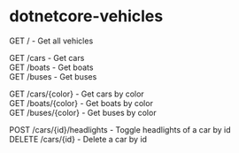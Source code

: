 # dotnetcore-vehicles
GET / - Get all vehicles

GET /cars - Get cars\
GET /boats - Get boats\
GET /buses - Get buses

GET /cars/{color} - Get cars by color\
GET /boats/{color} - Get boats by color\
GET /buses/{color} - Get buses by color

POST /cars/{id}/headlights - Toggle headlights of a car by id\
DELETE /cars/{id} - Delete a car by id

